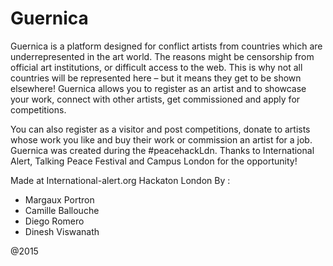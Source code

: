 # Guernica

Guernica is a platform designed for conflict artists from countries which are underrepresented in the art world. The reasons might be censorship from official art institutions, or difficult access to the web. This is why not all countries will be represented here – but it means they get to be shown elsewhere! Guernica allows you to register as an artist and to showcase your work, connect with other artists, get commissioned and apply for competitions.

You can also register as a visitor and post competitions, donate to artists whose work you like and buy their work or commission an artist for a job. Guernica was created during the #peacehackLdn. Thanks to International Alert, Talking Peace Festival and Campus London for the opportunity!


Made at International-alert.org Hackaton London By :
- Margaux Portron
- Camille Ballouche
- Diego Romero
- Dinesh Viswanath

@2015
